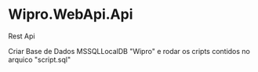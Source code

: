 # Wipro.WebApi.Api
Rest Api

Criar Base de Dados MSSQLLocalDB "Wipro" e rodar os cripts contidos no arquico "script.sql"

